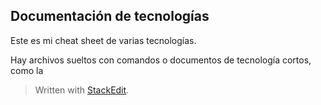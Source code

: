 ## Documentación de tecnologías

Este es mi cheat sheet de varias tecnologías.

Hay archivos sueltos con comandos o documentos de tecnología cortos, como la
> Written with [StackEdit](https://stackedit.io/).
<!--stackedit_data:
eyJoaXN0b3J5IjpbODgyNjgwODQ3LDgyNTg5NDg3Ml19
-->